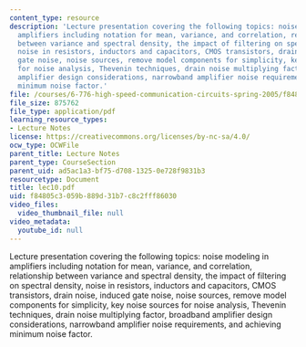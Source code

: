 ```yaml
---
content_type: resource
description: 'Lecture presentation covering the following topics: noise modeling in
  amplifiers including notation for mean, variance, and correlation, relationship
  between variance and spectral density, the impact of filtering on spectral density,
  noise in resistors, inductors and capacitors, CMOS transistors, drain noise, induced
  gate noise, noise sources, remove model components for simplicity, key noise sources
  for noise analysis, Thevenin techniques, drain noise multiplying factor, broadband
  amplifier design considerations, narrowband amplifier noise requirements, and achieving
  minimum noise factor.'
file: /courses/6-776-high-speed-communication-circuits-spring-2005/f84805c3059b889d31b7c8c2fff86030_lec10.pdf
file_size: 875762
file_type: application/pdf
learning_resource_types:
- Lecture Notes
license: https://creativecommons.org/licenses/by-nc-sa/4.0/
ocw_type: OCWFile
parent_title: Lecture Notes
parent_type: CourseSection
parent_uid: ad5ac1a3-bf75-d708-1325-0e728f9831b3
resourcetype: Document
title: lec10.pdf
uid: f84805c3-059b-889d-31b7-c8c2fff86030
video_files:
  video_thumbnail_file: null
video_metadata:
  youtube_id: null
---
```

Lecture presentation covering the following topics: noise modeling in amplifiers including notation for mean, variance, and correlation, relationship between variance and spectral density, the impact of filtering on spectral density, noise in resistors, inductors and capacitors, CMOS transistors, drain noise, induced gate noise, noise sources, remove model components for simplicity, key noise sources for noise analysis, Thevenin techniques, drain noise multiplying factor, broadband amplifier design considerations, narrowband amplifier noise requirements, and achieving minimum noise factor.